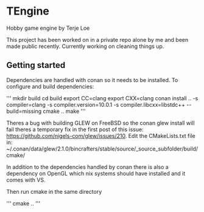 # TEngine

Hobby game engine by Terje Loe

This project has been worked on in a private repo alone by me and been made public recently.
Currently working on cleaning things up.

## Getting started

Dependencies are handled with conan so it needs to be installed. To configure and build dependencies:

'''
mkdir build
cd build
export CC=clang
export CXX=clang
conan install .. -s compiler=clang -s compiler.version=10.0.1 -s compiler.libcxx=libstdc++ --build=missing
cmake ..
make
'''

Theres a bug with building GLEW on FreeBSD so the conan glew install will fail theres a temporary
fix in the first post of this issue: https://github.com/nigels-com/glew/issues/210.
Edit the CMakeLists.txt file in:
~/.conan/data/glew/2.1.0/bincrafters/stable/source/_source_subfolder/build/cmake/

In addition to the dependencies handled by conan there is also a dependency on OpenGL which nix systems
should have installed and it comes with VS.

Then run cmake in the same directory

'''
cmake ..
'''
